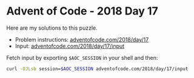 # Advent of Code - 2018 Day 17
Here are my solutions to this puzzle.

* Problem instructions: [adventofcode.com/2018/day/17](https://adventofcode.com/2018/day/17)
* Input: [adventofcode.com/2018/day/17/input](https://adventofcode.com/2018/day/17/input)

Fetch input by exporting `$AOC_SESSION` in your shell and then:
```bash
curl -OJLsb session=$AOC_SESSION adventofcode.com/2018/day/17/input
```

